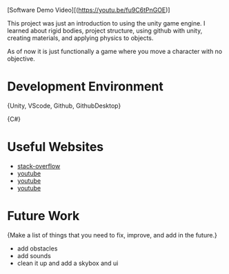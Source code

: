 [Software Demo Video][(https://youtu.be/fu9C6tPnGOE)]

This project was just an introduction to using the unity game engine. I learned about rigid bodies, project structure, using github with unity, creating materials, and applying physics to objects.

As of now it is just functionally a game where you move a character with no objective.
# Development Environment

{Unity, VScode, Github, GithubDesktop}

{C#}

# Useful Websites

* [stack-overflow]([http://url.link.goes.here](https://stackoverflow.com/questions/10744305/how-to-create-a-gitignore-file))
* [youtube](https://www.youtube.com/watch?v=hkZerPQbkZYS)
* [youtube](https://www.youtube.com/watch?v=pyb3cKrj1ZE&t=659s)
* [youtube](https://www.youtube.com/watch?v=IlKaB1etrik)


# Future Work

{Make a list of things that you need to fix, improve, and add in the future.}
* add obstacles
* add sounds
* clean it up and add a skybox and ui
